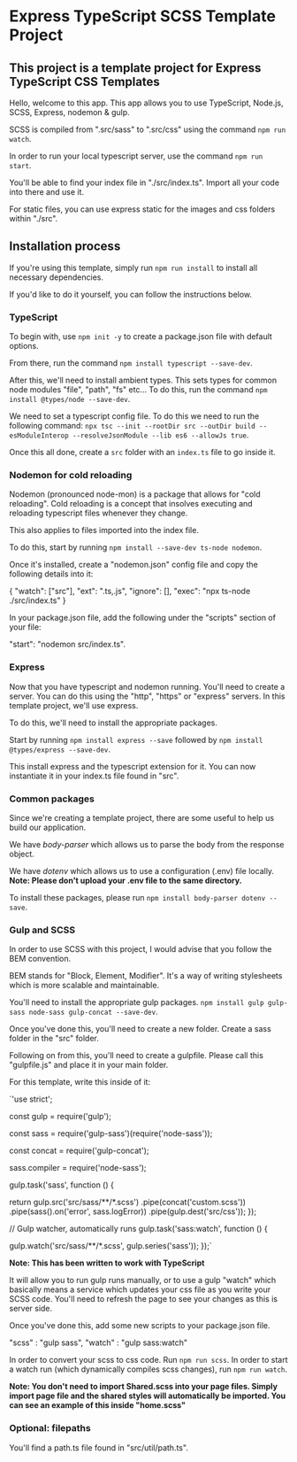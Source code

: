# Express TypeScript SCSS Template Project

## This project is a template project for Express TypeScript CSS Templates
Hello, welcome to this app. This app allows you to use TypeScript, Node.js, SCSS, Express, nodemon & gulp.

SCSS is compiled from ".src/sass" to ".src/css" using the command `npm run watch`.

In order to run your local typescript server, use the command `npm run start`.

You'll be able to find your index file in "./src/index.ts". Import all your code into there and use it.

For static files, you can use express static for the images and css folders within "./src".

## Installation process
If you're using this template, simply run `npm run install` to install all necessary dependencies.

If you'd like to do it yourself, you can follow the instructions below.

### TypeScript
To begin with, use `npm init -y` to create a package.json file with default options.

From there, run the command `npm install typescript --save-dev`.

After this, we'll need to install ambient types. This sets types for common node modules "file", "path", "fs" etc... To do this, run the command `npm install @types/node --save-dev`.

We need to set a typescript config file. To do this we need to run the following command:
`npx tsc --init --rootDir src --outDir build --esModuleInterop --resolveJsonModule --lib es6 --allowJs true`.

Once this all done, create a `src` folder with an `index.ts` file to go inside it.

### Nodemon for cold reloading
Nodemon (pronounced node-mon) is a package that allows for "cold reloading". 
Cold reloading is a concept that insolves executing and reloading typescript files whenever they change.

This also applies to files imported into the index file.

To do this, start by running `npm install --save-dev ts-node nodemon`.

Once it's installed, create a "nodemon.json" config file and copy the following details into it:

{
  "watch": ["src"],
  "ext": ".ts,.js",
  "ignore": [],
  "exec": "npx ts-node ./src/index.ts"
}

In your package.json file, add the following under the "scripts" section of your file:

"start": "nodemon src/index.ts".

### Express
Now that you have typescript and nodemon running. You'll need to create a server. You can do this using the "http", "https" or "express" servers. In this template project, we'll use express.

To do this, we'll need to install the appropriate packages. 

Start by running `npm install express --save` followed by `npm install @types/express --save-dev`.

This install express and the typescript extension for it. You can now instantiate it in your index.ts file found in "src".

### Common packages
Since we're creating a template project, there are some useful to help us build our application.

We have *body-parser* which allows us to parse the body from the response object.

We have *dotenv* which allows us to use a configuration (.env) file locally.
**Note: Please don't upload your .env file to the same directory.**

To install these packages, please run `npm install body-parser dotenv --save`.

### Gulp and SCSS
In order to use SCSS with this project, I would advise that you follow the BEM convention.

BEM stands for "Block, Element, Modifier". It's a way of writing stylesheets which is more scalable and maintainable.

You'll need to install the appropriate gulp packages.
`npm install gulp gulp-sass node-sass gulp-concat --save-dev`.

Once you've done this, you'll need to create a new folder. Create a sass folder in the "src" folder.

Following on from this, you'll need to create a gulpfile. Please call this "gulpfile.js" and place it in your main folder.

For this template, write this inside of it:

`'use strict';

const gulp = require('gulp');

const sass = require('gulp-sass')(require('node-sass'));

const concat = require('gulp-concat');

sass.compiler = require('node-sass');

gulp.task('sass', function () {

   return gulp.src('src/sass/**/*.scss')
   .pipe(concat('custom.scss'))
   .pipe(sass().on('error', sass.logError))
   .pipe(gulp.dest('src/css'));
});

// Gulp watcher, automatically runs
gulp.task('sass:watch', function () {

   gulp.watch('src/sass/**/*.scss', gulp.series('sass'));
});`

**Note: This has been written to work with TypeScript**

It will allow you to run gulp runs manually, or to use a gulp "watch" which basically means a service which updates your css file as you write your SCSS code. You'll need to refresh the page to see your changes as this is server side.

Once you've done this, add some new scripts to your package.json file.

"scss" : "gulp sass",
"watch" : "gulp sass:watch"

In order to convert your scss to css code. Run `npm run scss`.
In order to start a watch run (which dynamically compiles scss changes), run `npm run watch`.

**Note: You don't need to import Shared.scss into your page files. Simply import page file and the shared styles will automatically be imported. You can see an example of this inside "home.scss"**

### Optional: filepaths
You'll find a path.ts file found in "src/util/path.ts".


